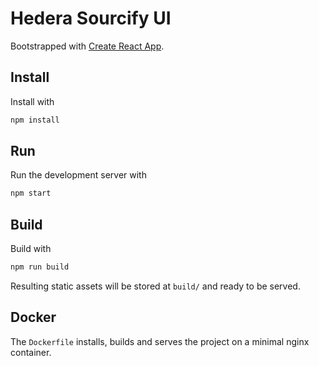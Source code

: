 # Hedera Sourcify UI

Bootstrapped with [Create React App](https://github.com/facebook/create-react-app).

## Install

Install with

```sh
npm install
```

## Run

Run the development server with

```sh
npm start
```

## Build

Build with

```sh
npm run build
```

Resulting static assets will be stored at `build/` and ready to be served.

## Docker

The `Dockerfile` installs, builds and serves the project on a minimal nginx container.
